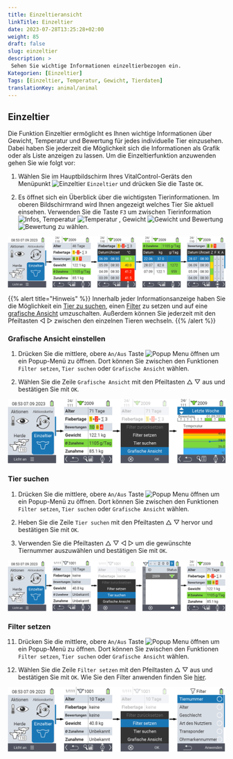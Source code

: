 ```yaml
---
title: Einzeltieransicht
linkTitle: Einzeltier
date: 2023-07-28T13:25:28+02:00
weight: 85
draft: false
slug: einzeltier
description: >
 Sehen Sie wichtige Informationen einzeltierbezogen ein.
Kategorien: [Einzeltier]
Tags: [Einzeltier, Temperatur, Gewicht, Tierdaten]
translationKey: animal/animal
---
```

## Einzeltier

Die Funktion Einzeltier ermöglicht es Ihnen wichtige Informationen über Gewicht, Temperatur und Bewertung für jedes individuelle Tier einzusehen. Dabei haben Sie jederzeit die Möglichkeit sich die Informationen als Grafik oder als Liste anzeigen zu lassen. Um die Einzeltierfunktion anzuwenden gehen Sie wie folgt vor:

1. Wählen Sie im Hauptbildschirm Ihres VitalControl-Geräts den Menüpunkt <img src="/icons/main/animal.svg" width="35" align="bottom" alt="Einzeltier" /> `Einzeltier` und drücken Sie die Taste `OK`.

2. Es öffnet sich ein Überblick über die wichtigsten Tierinformationen. Im oberen Bildschirmrand wird Ihnen angezeigt welches Tier Sie aktuell einsehen. Verwenden Sie die Taste `F3` um zwischen Tierinformation <img src="/icons/footer/info.svg" width="20" align="bottom" alt="Infos" />, Temperatur <img src="/icons/actions/temperature.svg" width="10" align="bottom" alt="Temperatur" /> , Gewicht <img src="/icons/actions/weight.svg" width="20" align="bottom" alt="Gewicht" /> und Bewertung <img src="/icons/actions/rating.svg" width="25" align="bottom" alt="Bewertung" /> zu wählen.

 ![VitalControl: Menüfolge Einzeltier](bilder/einzeltier.png "Einzeltier als Liste")

{{% alert title="Hinweis"  %}}
Innerhalb jeder Informationsanzeige haben Sie die Möglichkeit ein [Tier zu suchen](#tier-suchen), einen [Filter](#filter-setzen) zu setzen und auf eine [grafische Ansicht](#grafische-ansicht-einstellen) umzuschalten.
Außerdem können Sie jederzeit mit den Pfeiltasten ◁ ▷ zwischen den einzelnen Tieren wechseln.
{{% /alert %}}

### Grafische Ansicht einstellen

1. Drücken Sie die mittlere, obere `An/Aus` Taste <img src="/icons/footer/search_chart.svg" width="40" align="bottom" alt="Popup Menu öffnen" /> um ein Popup-Menü zu öffnen. Dort können Sie zwischen den Funktionen `Filter setzen`, `Tier suchen` oder `Grafische Ansicht` wählen.

2. Wählen Sie die Zeile `Grafische Ansicht` mit den Pfeiltasten △ ▽ aus und bestätigen Sie mit `OK`.

 ![VitalControl: Menüfolge Einzeltier](bilder/grafisch.png "Grafische Ansicht")

 ### Tier suchen

 1. Drücken Sie die mittlere, obere `An/Aus` Taste <img src="/icons/footer/search_chart.svg" width="40" align="bottom" alt="Popup Menu öffnen" /> um ein Popup-Menü zu öffnen. Dort können Sie zwischen den Funktionen `Filter setzen`, `Tier suchen` oder `Grafische Ansicht` wählen.

2. Heben Sie die Zeile `Tier suchen` mit den Pfeiltasten △ ▽ hervor und bestätigen Sie mit `OK`.

3. Verwenden Sie die Pfeiltasten △ ▽ ◁ ▷ um die gewünschte Tiernummer auszuwählen und bestätigen Sie mit `OK`.

 ![VitalControl: Menüfolge Einzeltier](bilder/suchen.png "Tier suchen")

### Filter setzen

11. Drücken Sie die mittlere, obere `An/Aus` Taste <img src="/icons/footer/search_chart.svg" width="40" align="bottom" alt="Popup Menu öffnen" /> um ein Popup-Menü zu öffnen. Dort können Sie zwischen den Funktionen `Filter setzen`, `Tier suchen` oder `Grafische Ansicht` wählen.

2. Wählen Sie die Zeile `Filter setzen` mit den Pfeiltasten △ ▽ aus und bestätigen Sie mit `OK`. Wie Sie den Filter anwenden finden Sie [hier](../filter).

 ![VitalControl: Menüfolge Einzeltier](bilder/filter.png "Filter setzen")
